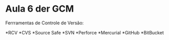 # Aula 6 der GCM

Ferrramentas de Controle de Versão:

*RCV
*CVS
*Source Safe
*SVN
*Perforce
*Mercurial
*GitHub
*BitBucket
